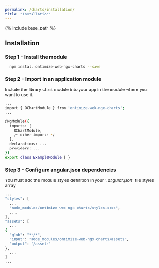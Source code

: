```yaml
---
permalink: /charts/installation/
title: "Installation"
---
```


{% include base_path %}

## Installation


### Step 1 - Install the module

```bash
  npm install ontimize-web-ngx-charts --save
```


### Step 2 - Import in an application module

Include the library chart module into your app in the module where you want to use it.

```bash
...
import { OChartModule } from 'ontimize-web-ngx-charts';
...

@NgModule({
  imports: [
    OChartModule,
    /* other imports */
  ],
  declarations: ...
  providers: ...
})
export class ExampleModule { }
```


### Step 3 - Configure angular.json dependencies

You must add the module styles definition in your '*.angular.json*' file styles array:

```bash
...
"styles": [
  ...
  "node_modules/ontimize-web-ngx-charts/styles.scss",
  ....
],
"assets": [
  ...
{
  "glob": "**/*",
  "input": "node_modules/ontimize-web-ngx-charts/assets",
  "output": "/assets"
},
  ...
]
...
```
